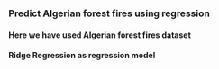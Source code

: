 ### Predict Algerian forest fires using regression 
#### Here we have used Algerian forest fires dataset
#### Ridge Regression as regression model

